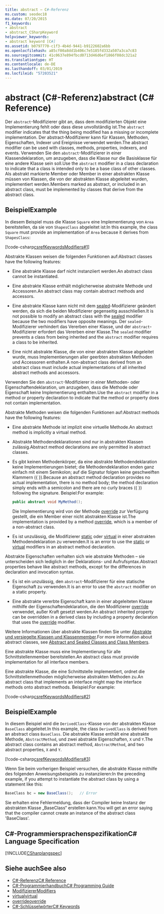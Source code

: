 ```yaml
---
title: abstract – C#-Referenz
ms.custom: seodec18
ms.date: 07/20/2015
f1_keywords:
- abstract
- abstract_CSharpKeyword
helpviewer_keywords:
- abstract keyword [C#]
ms.assetid: b0797770-c1f3-4b4d-9441-b9122602a6bb
ms.openlocfilehash: a85cf00a8dd1b406c7e5185fd332a507a3ca7c83
ms.sourcegitcommit: 41c0637e894fbcd0713d46d6ef1866f08dc321a2
ms.translationtype: HT
ms.contentlocale: de-DE
ms.lasthandoff: 03/01/2019
ms.locfileid: "57203521"
---
```

# <a name="abstract-c-reference"></a><span data-ttu-id="f0f7b-102">abstract (C#-Referenz)</span><span class="sxs-lookup"><span data-stu-id="f0f7b-102">abstract (C# Reference)</span></span>
<span data-ttu-id="f0f7b-103">Der `abstract`-Modifizierer gibt an, dass dem modifizierten Objekt eine Implementierung fehlt oder dass diese unvollständig ist.</span><span class="sxs-lookup"><span data-stu-id="f0f7b-103">The `abstract` modifier indicates that the thing being modified has a missing or incomplete implementation.</span></span> <span data-ttu-id="f0f7b-104">Der abstract-Modifizierer kann für Klassen, Methoden, Eigenschaften, Indexer und Ereignisse verwendet werden.</span><span class="sxs-lookup"><span data-stu-id="f0f7b-104">The abstract modifier can be used with classes, methods, properties, indexers, and events.</span></span> <span data-ttu-id="f0f7b-105">Verwenden Sie den `abstract`-Modifizierer in einer Klassendeklaration, um anzugeben, dass die Klasse nur die Basisklasse für eine andere Klasse sein soll.</span><span class="sxs-lookup"><span data-stu-id="f0f7b-105">Use the `abstract` modifier in a class declaration to indicate that a class is intended only to be a base class of other classes.</span></span> <span data-ttu-id="f0f7b-106">Als abstrakt markierte Member oder Member in einer abstrakten Klasse müssen von Klassen, die von der abstrakten Klasse abgeleitet wurden, implementiert werden.</span><span class="sxs-lookup"><span data-stu-id="f0f7b-106">Members marked as abstract, or included in an abstract class, must be implemented by classes that derive from the abstract class.</span></span>  
  
## <a name="example"></a><span data-ttu-id="f0f7b-107">Beispiel</span><span class="sxs-lookup"><span data-stu-id="f0f7b-107">Example</span></span>  
 <span data-ttu-id="f0f7b-108">In diesem Beispiel muss die Klasse `Square` eine Implementierung von `Area` bereitstellen, da sie von `ShapesClass` abgeleitet ist:</span><span class="sxs-lookup"><span data-stu-id="f0f7b-108">In this example, the class `Square` must provide an implementation of `Area` because it derives from `ShapesClass`:</span></span>  
  
 [!code-csharp[csrefKeywordsModifiers#1](~/samples/snippets/csharp/VS_Snippets_VBCSharp/csrefKeywordsModifiers/CS/csrefKeywordsModifiers.cs#1)]
  
 <span data-ttu-id="f0f7b-109">Abstrakte Klassen weisen die folgenden Funktionen auf:</span><span class="sxs-lookup"><span data-stu-id="f0f7b-109">Abstract classes have the following features:</span></span>  
  
-   <span data-ttu-id="f0f7b-110">Eine abstrakte Klasse darf nicht instanziiert werden.</span><span class="sxs-lookup"><span data-stu-id="f0f7b-110">An abstract class cannot be instantiated.</span></span>  
  
-   <span data-ttu-id="f0f7b-111">Eine abstrakte Klasse enthält möglicherweise abstrakte Methode und Accessoren.</span><span class="sxs-lookup"><span data-stu-id="f0f7b-111">An abstract class may contain abstract methods and accessors.</span></span>  
  
-   <span data-ttu-id="f0f7b-112">Eine abstrakte Klasse kann nicht mit dem [sealed](../../../csharp/language-reference/keywords/sealed.md)-Modifizierer geändert werden, da sich die beiden Modifizierer gegenseitig ausschließen.</span><span class="sxs-lookup"><span data-stu-id="f0f7b-112">It is not possible to modify an abstract class with the [sealed](../../../csharp/language-reference/keywords/sealed.md) modifier because the two modifiers have opposite meanings.</span></span> <span data-ttu-id="f0f7b-113">Der `sealed`-Modifizierer verhindert das Vererben einer Klasse, und der `abstract`-Modifizierer erfordert das Vererben einer Klasse.</span><span class="sxs-lookup"><span data-stu-id="f0f7b-113">The `sealed` modifier prevents a class from being inherited and the `abstract` modifier requires a class to be inherited.</span></span>  
  
-   <span data-ttu-id="f0f7b-114">Eine nicht abstrakte Klasse, die von einer abstrakten Klasse abgeleitet wurde, muss Implementierungen aller geerbten abstrakten Methoden und Accessoren enthalten.</span><span class="sxs-lookup"><span data-stu-id="f0f7b-114">A non-abstract class derived from an abstract class must include actual implementations of all inherited abstract methods and accessors.</span></span>  
  
 <span data-ttu-id="f0f7b-115">Verwenden Sie den `abstract`-Modifizierer in einer Methoden- oder Eigenschaftendeklaration, um anzugeben, dass die Methode oder Eigenschaft keine Implementierung enthalten.</span><span class="sxs-lookup"><span data-stu-id="f0f7b-115">Use the `abstract` modifier in a method or property declaration to indicate that the method or property does not contain implementation.</span></span>  
  
 <span data-ttu-id="f0f7b-116">Abstrakte Methoden weisen die folgenden Funktionen auf:</span><span class="sxs-lookup"><span data-stu-id="f0f7b-116">Abstract methods have the following features:</span></span>  
  
-   <span data-ttu-id="f0f7b-117">Eine abstrakte Methode ist implizit eine virtuelle Methode.</span><span class="sxs-lookup"><span data-stu-id="f0f7b-117">An abstract method is implicitly a virtual method.</span></span>  
  
-   <span data-ttu-id="f0f7b-118">Abstrakte Methodendeklarationen sind nur in abstrakten Klassen zulässig.</span><span class="sxs-lookup"><span data-stu-id="f0f7b-118">Abstract method declarations are only permitted in abstract classes.</span></span>  
  
-   <span data-ttu-id="f0f7b-119">Es gibt keinen Methodenkörper, da eine abstrakte Methodendeklaration keine Implementierungen bietet; die Methodendeklaration enden ganz einfach mit einem Semikolon; auf die Signatur folgen keine geschweiften Klammern ({ }).</span><span class="sxs-lookup"><span data-stu-id="f0f7b-119">Because an abstract method declaration provides no actual implementation, there is no method body; the method declaration simply ends with a semicolon and there are no curly braces ({ }) following the signature.</span></span> <span data-ttu-id="f0f7b-120">Beispiel:</span><span class="sxs-lookup"><span data-stu-id="f0f7b-120">For example:</span></span>  
  
    ```csharp  
    public abstract void MyMethod();  
    ```  
  
     <span data-ttu-id="f0f7b-121">Die Implementierung wird von der Methode [override](../../../csharp/language-reference/keywords/override.md) zur Verfügung gestellt, die ein Member einer nicht abstrakten Klasse ist.</span><span class="sxs-lookup"><span data-stu-id="f0f7b-121">The implementation is provided by a method [override](../../../csharp/language-reference/keywords/override.md), which is a member of a non-abstract class.</span></span>  
  
-   <span data-ttu-id="f0f7b-122">Es ist unzulässig, die Modifizierer [static](../../../csharp/language-reference/keywords/static.md) oder [virtual](../../../csharp/language-reference/keywords/virtual.md) in einer abstrakten Methodendeklaration zu verwenden.</span><span class="sxs-lookup"><span data-stu-id="f0f7b-122">It is an error to use the [static](../../../csharp/language-reference/keywords/static.md) or [virtual](../../../csharp/language-reference/keywords/virtual.md) modifiers in an abstract method declaration.</span></span>  
  
 <span data-ttu-id="f0f7b-123">Abstrakte Eigenschaften verhalten sich wie abstrakte Methoden – sie unterscheiden sich lediglich in der Deklarations- und Aufrufsyntax.</span><span class="sxs-lookup"><span data-stu-id="f0f7b-123">Abstract properties behave like abstract methods, except for the differences in declaration and invocation syntax.</span></span>  
  
-   <span data-ttu-id="f0f7b-124">Es ist ein unzulässig, den `abstract`-Modifizierer für eine statische Eigenschaft zu verwenden.</span><span class="sxs-lookup"><span data-stu-id="f0f7b-124">It is an error to use the `abstract` modifier on a static property.</span></span>  
  
-   <span data-ttu-id="f0f7b-125">Eine abstrakte vererbte Eigenschaft kann in einer abgeleiteten Klasse mithilfe der Eigenschaftendeklaration, die den Modifizierer [override](../../../csharp/language-reference/keywords/override.md) verwendet, außer Kraft gesetzt werden.</span><span class="sxs-lookup"><span data-stu-id="f0f7b-125">An abstract inherited property can be overridden in a derived class by including a property declaration that uses the [override](../../../csharp/language-reference/keywords/override.md) modifier.</span></span>  
  
 <span data-ttu-id="f0f7b-126">Weitere Informationen über abstrakte Klassen finden Sie unter [Abstrakte und versiegelte Klassen und Klassenmember](../../../csharp/programming-guide/classes-and-structs/abstract-and-sealed-classes-and-class-members.md).</span><span class="sxs-lookup"><span data-stu-id="f0f7b-126">For more information about abstract classes, see [Abstract and Sealed Classes and Class Members](../../../csharp/programming-guide/classes-and-structs/abstract-and-sealed-classes-and-class-members.md).</span></span>  
  
 <span data-ttu-id="f0f7b-127">Eine abstrakte Klasse muss eine Implementierung für alle Schnittstellenmember bereitstellen.</span><span class="sxs-lookup"><span data-stu-id="f0f7b-127">An abstract class must provide implementation for all interface members.</span></span>  
  
 <span data-ttu-id="f0f7b-128">Eine abstrakte Klasse, die eine Schnittstelle implementiert, ordnet die Schnittstellenmethoden möglicherweise abstrakten Methoden zu.</span><span class="sxs-lookup"><span data-stu-id="f0f7b-128">An abstract class that implements an interface might map the interface methods onto abstract methods.</span></span> <span data-ttu-id="f0f7b-129">Beispiel:</span><span class="sxs-lookup"><span data-stu-id="f0f7b-129">For example:</span></span>  
  
[!code-csharp[csrefKeywordsModifiers#2](~/samples/snippets/csharp/VS_Snippets_VBCSharp/csrefKeywordsModifiers/CS/csrefKeywordsModifiers.cs#2)]
  
## <a name="example"></a><span data-ttu-id="f0f7b-130">Beispiel</span><span class="sxs-lookup"><span data-stu-id="f0f7b-130">Example</span></span>  
 <span data-ttu-id="f0f7b-131">In diesem Beispiel wird die `DerivedClass`-Klasse von der abstrakten Klasse `BaseClass` abgeleitet.</span><span class="sxs-lookup"><span data-stu-id="f0f7b-131">In this example, the class `DerivedClass` is derived from an abstract class `BaseClass`.</span></span> <span data-ttu-id="f0f7b-132">Die abstrakte Klasse enthält eine abstrakte Methode, `AbstractMethod`, und zwei abstrakte Eigenschaften, `X` und `Y`.</span><span class="sxs-lookup"><span data-stu-id="f0f7b-132">The abstract class contains an abstract method, `AbstractMethod`, and two abstract properties, `X` and `Y`.</span></span>  
  
[!code-csharp[csrefKeywordsModifiers#3](~/samples/snippets/csharp/VS_Snippets_VBCSharp/csrefKeywordsModifiers/CS/csrefKeywordsModifiers.cs#3)]
  
 <span data-ttu-id="f0f7b-133">Wenn Sie beim vorherigen Beispiel versuchen, die abstrakte Klasse mithilfe des folgenden Anweisungsbeispiels zu instanziieren:</span><span class="sxs-lookup"><span data-stu-id="f0f7b-133">In the preceding example, if you attempt to instantiate the abstract class by using a statement like this:</span></span>  
  
```csharp
BaseClass bc = new BaseClass();   // Error  
```  
  
<span data-ttu-id="f0f7b-134">Sie erhalten eine Fehlermeldung, dass der Compiler keine Instanz der abstrakten Klasse „BaseClass“ erstellen kann.</span><span class="sxs-lookup"><span data-stu-id="f0f7b-134">You will get an error saying that the compiler cannot create an instance of the abstract class 'BaseClass'.</span></span>  
  
## <a name="c-language-specification"></a><span data-ttu-id="f0f7b-135">C#-Programmiersprachenspezifikation</span><span class="sxs-lookup"><span data-stu-id="f0f7b-135">C# Language Specification</span></span>  
 [!INCLUDE[CSharplangspec](~/includes/csharplangspec-md.md)]  
  
## <a name="see-also"></a><span data-ttu-id="f0f7b-136">Siehe auch</span><span class="sxs-lookup"><span data-stu-id="f0f7b-136">See also</span></span>

- [<span data-ttu-id="f0f7b-137">C#-Referenz</span><span class="sxs-lookup"><span data-stu-id="f0f7b-137">C# Reference</span></span>](../../../csharp/language-reference/index.md)
- [<span data-ttu-id="f0f7b-138">C#-Programmierhandbuch</span><span class="sxs-lookup"><span data-stu-id="f0f7b-138">C# Programming Guide</span></span>](../../../csharp/programming-guide/index.md)
- [<span data-ttu-id="f0f7b-139">Modifizierer</span><span class="sxs-lookup"><span data-stu-id="f0f7b-139">Modifiers</span></span>](../../../csharp/language-reference/keywords/modifiers.md)
- [<span data-ttu-id="f0f7b-140">virtual</span><span class="sxs-lookup"><span data-stu-id="f0f7b-140">virtual</span></span>](../../../csharp/language-reference/keywords/virtual.md)
- [<span data-ttu-id="f0f7b-141">override</span><span class="sxs-lookup"><span data-stu-id="f0f7b-141">override</span></span>](../../../csharp/language-reference/keywords/override.md)
- [<span data-ttu-id="f0f7b-142">C#-Schlüsselwörter</span><span class="sxs-lookup"><span data-stu-id="f0f7b-142">C# Keywords</span></span>](../../../csharp/language-reference/keywords/index.md)
